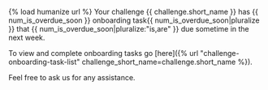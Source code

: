 {% load humanize url %}
Your challenge {{ challenge.short_name }} has {{ num_is_overdue_soon }} onboarding task{{ num_is_overdue_soon|pluralize }} that {{ num_is_overdue_soon|pluralize:"is,are" }} due sometime in the next week.

To view and complete onboarding tasks go [here]({% url "challenge-onboarding-task-list" challenge_short_name=challenge.short_name %}).

Feel free to ask us for any assistance.
